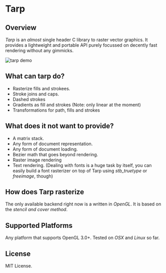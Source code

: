 Tarp
======

Overview
--------

*Tarp* is an *almost* single header C library to raster vector graphics. It provides a lightweight and portable API purely focussed on decently fast rendering without any gimmicks.

![tarp demo](https://user-images.githubusercontent.com/10217168/40217212-6e979956-5a20-11e8-9012-0c30483df8a7.gif)

What can tarp do?
--------
- Rasterize fills and strokees.
- Stroke joins and caps.
- Dashed strokes
- Gradients as fill and strokes (Note: only linear at the moment)
- Transformations for path, fills and strokes

What does it not want to provide?
--------
- A matrix stack.
- Any form of document representation.
- Any form of document loading.
- Bezier math that goes beyond rendering.
- Raster image rendering
- Text rendering. (Dealing with fonts is a huge task by itself, you can easily build a font rasterizer on top of Tarp using *stb_truetype* or *freeimage*, though)

How does Tarp rasterize
--------
The only available backend right now is a written in *OpenGL*. It is based on the *stencil and cover method*.


Supported Platforms
-------------

Any platform that supports OpenGL 3.0+. Tested on *OSX* and *Linux* so far.


License
-------------

MIT License.
